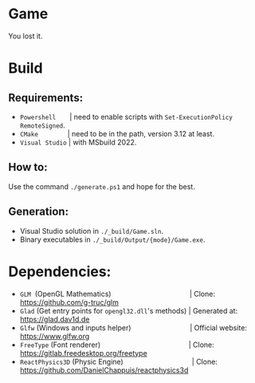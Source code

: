 # Game
You lost it.

# Build
## Requirements:
- `Powershell`       | need to enable scripts with `Set-ExecutionPolicy RemoteSigned`.
- `CMake`               | need to be in the path, version 3.12 at least.
- `Visual Studio`  | with MSbuild 2022.

## How to:
Use the command `./generate.ps1` and hope for the best.

## Generation:
- Visual Studio solution in `./_build/Game.sln`.
- Binary executables in `./_build/Output/{mode}/Game.exe`.

# Dependencies:
- `GLM`  (OpenGL Mathematics)                                        | Clone: https://github.com/g-truc/glm
- `Glad` (Get entry points for `opengl32.dll`'s methods) | Generated at: https://glad.dav1d.de
- `Glfw` (Windows and inputs helper)                              | Official website: https://www.glfw.org
- `FreeType` (Font renderer)                                             | Clone: https://gitlab.freedesktop.org/freetype
- `ReactPhysics3D` (Physic Engine)                                   | Clone: https://github.com/DanielChappuis/reactphysics3d